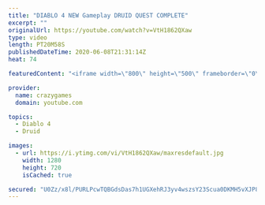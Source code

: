 ```yaml
---
title: "DIABLO 4 NEW Gameplay DRUID QUEST COMPLETE"
excerpt: ""
originalUrl: https://youtube.com/watch?v=VtH1862QXaw
type: video
length: PT20M58S
publishedDateTime: 2020-06-08T21:31:14Z
heat: 74

featuredContent: "<iframe width=\"800\" height=\"500\" frameborder=\"0\" src=\"https://www.youtube.com/embed/VtH1862QXaw\" allow=\"accelerometer; autoplay; encrypted-media; gyroscope; picture-in-picture\" allowfullscreen></iframe>"

provider:
  name: crazygames
  domain: youtube.com

topics:
  - Diablo 4
  - Druid

images:
  - url: https://i.ytimg.com/vi/VtH1862QXaw/maxresdefault.jpg
    width: 1280
    height: 720
    isCached: true

secured: "U0Zz/x8l/PURLPcwTQBGdsDas7h1UGXehRJ3yv4wszsY23Scua0DKMH5vXJP8YXlsEzbaqfgHL949d3NmiwBMfv8uXdAkLPhPw++Yi3aBsoODhhEbVJWvzPh5D8woc6EiatPyzcN/jEEKLkrcCPzzdq1ffPQTyhS555RxHnx6idcPShMHb3Lw0hXmgjg8LIMwTV/LFLe3svQWuQ0gWRDUNvvYOvh6ylnmOaN+wQJkm6GNLM+XtUu1fcrBszUVGnV2gcjpGGlgkE59R1JYLkO7+Npku0MZO3ryaySdwDEtfwr5XG2KRX+IjYgd8/DZ3uGsJNhgPAR0MM6Kvw0eJkFkYb1zVCmoWBjsZlIz2ouY9X5mLVheWD1w22Pjy9cNUjZwRtgZEoR82dIckXaHP+A+HlVYfJqKl2/7OjIq7wHwNQ=;Ddls6VtjVYTAmInx6vzebg=="
---
```



